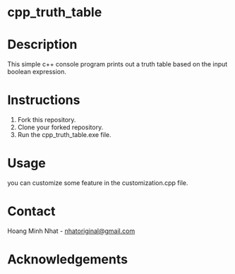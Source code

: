 # cpp_truth_table

# Description

This simple c++ console program prints out a truth table based on the input boolean expression.

# Instructions

1. Fork this repository.
2. Clone your forked repository.
3. Run the cpp_truth_table.exe file.

# Usage

you can customize some feature in the customization.cpp file.

# Contact

Hoang Minh Nhat - nhatoriginal@gmail.com

# Acknowledgements

